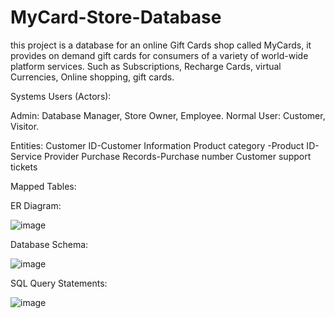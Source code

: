 # MyCard-Store-Database

this project is a database for an online Gift Cards shop called MyCards, it provides on demand gift cards for consumers of a variety of world-wide platform services. Such as Subscriptions, Recharge Cards, virtual Currencies, Online shopping, gift cards.

Systems Users (Actors):

Admin: Database Manager,  Store Owner, Employee.
Normal User: Customer, Visitor.


Entities:
Customer ID-Customer Information
Product category -Product ID-Service Provider
Purchase Records-Purchase number
Customer support tickets



Mapped Tables:


ER Diagram:




 ![image](https://user-images.githubusercontent.com/87137785/129510163-44a7b63c-ae82-422a-b5b2-69b36a167561.png)




Database Schema:


 

![image](https://user-images.githubusercontent.com/87137785/129510175-ebb799bc-e404-4f84-85cc-969e432507df.png)






SQL Query Statements:
        
 
![image](https://user-images.githubusercontent.com/87137785/129510193-406507d2-3d7d-4228-a0c4-f216c0f6c134.png)








